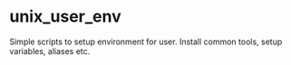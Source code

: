 # unix_user_env
Simple scripts to setup environment for user. Install common tools, setup variables, aliases etc.
